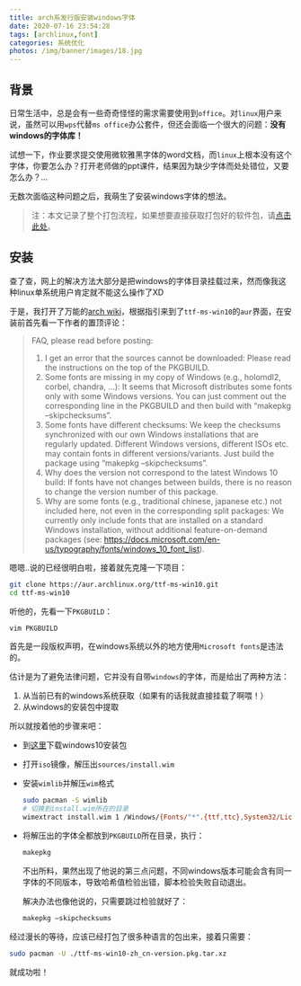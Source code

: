 ```yaml
---
title: arch系发行版安装windows字体
date: 2020-07-16 23:54:28
tags: [archlinux,font]
categories: 系统优化
photos: /img/banner/images/18.jpg
---
```


## 背景

日常生活中，总是会有一些奇奇怪怪的需求需要使用到`office`。对`linux`用户来说，虽然可以用`wps`代替`ms office`办公套件，但还会面临一个很大的问题：**没有windows的字体库！**

试想一下，作业要求提交使用微软雅黑字体的word文档，而`linux`上根本没有这个字体，你要怎么办？打开老师做的ppt课件，结果因为缺少字体而处处错位，又要怎么办？…

无数次面临这种问题之后，我萌生了安装windows字体的想法。

<!-- more -->

> 注：本文记录了整个打包流程，如果想要直接获取打包好的软件包，请[点击此处](https://drive.jeasonlau.xyz:10000/#/s/0xuy)。

## 安装

查了查，网上的解决方法大部分是把windows的字体目录挂载过来，然而像我这种linux单系统用户肯定就不能这么操作了XD

于是，我打开了万能的[arch wiki](https://wiki.archlinux.org/index.php/Microsoft_fonts)，根据指引来到了`ttf-ms-win10`的`aur`界面，在安装前首先看一下作者的置顶评论：

> FAQ, please read before posting:
>
> 1. I get an error that the sources cannot be downloaded: Please read the instructions on the top of the PKGBUILD.
> 2. Some fonts are missing in my copy of Windows (e.g., holomdl2, corbel, chandra, …): It seems that Microsoft distributes some fonts only with some Windows versions. You can just comment out the corresponding line in the PKGBUILD and then build with “makepkg –skipchecksums”.
> 3. Some fonts have different checksums: We keep the checksums synchronized with our own Windows installations that are regularly updated. Different Windows versions, different ISOs etc. may contain fonts in different versions/variants. Just build the package using “makepkg –skipchecksums”.
> 4. Why does the version not correspond to the latest Windows 10 build: If fonts have not changes between builds, there is no reason to change the version number of this package.
> 5. Why are some fonts (e.g., traditional chinese, japanese etc.) not included here, not even in the corresponding split packages: We currently only include fonts that are installed on a standard Windows installation, without additional feature-on-demand packages (see: https://docs.microsoft.com/en-us/typography/fonts/windows_10_font_list).

嗯嗯..说的已经很明白啦，接着就先克隆一下项目：

```bash
git clone https://aur.archlinux.org/ttf-ms-win10.git
cd ttf-ms-win10
```

听他的，先看一下`PKGBUILD`：

```bash
vim PKGBUILD
```

首先是一段版权声明，在windows系统以外的地方使用`Microsoft fonts`是违法的。

估计是为了避免法律问题，它并没有自带`windows`的字体，而是给出了两种方法：

1. 从当前已有的windows系统获取（如果有的话我就直接挂载了啊喂！）
2. 从windows的安装包中提取

所以就按着他的步骤来吧：

- 到[这里](http://www.microsoft.com/en-us/evalcenter/evaluate-windows-10-enterprise)下载windows10安装包

- 打开`iso`镜像，解压出`sources/install.wim`

- 安装`wimlib`并解压`wim`格式

  ```bash
  sudo pacman -S wimlib
  # 切换到install.wim所在的目录
  wimextract install.wim 1 /Windows/{Fonts/"*".{ttf,ttc},System32/Licenses/neutral/"*"/"*"/license.rtf} --dest-dir fonts
  ```

- 将解压出的字体全都放到`PKGBUILD`所在目录，执行：

  ```bash
  makepkg
  ```

  不出所料，果然出现了他说的第三点问题，不同windows版本可能会含有同一字体的不同版本，导致哈希值检验出错，脚本检验失败自动退出。

  解决办法也像他说的，只需要跳过检验就好了：

  ```bash
  makepkg –skipchecksums
  ```

经过漫长的等待，应该已经打包了很多种语言的包出来，接着只需要：

```bash
sudo pacman -U ./ttf-ms-win10-zh_cn-version.pkg.tar.xz
```

就成功啦！
